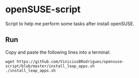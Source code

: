 # openSUSE-script

Script to help me perform some tasks after install openSUSE.

## Run

Copy and paste the following lines into a terminal:

```
wget https://github.com/ViniciusBRodrigues/opensuse-script/blob/master/install_leap_apps.sh
./install_leap_apps.sh
```
